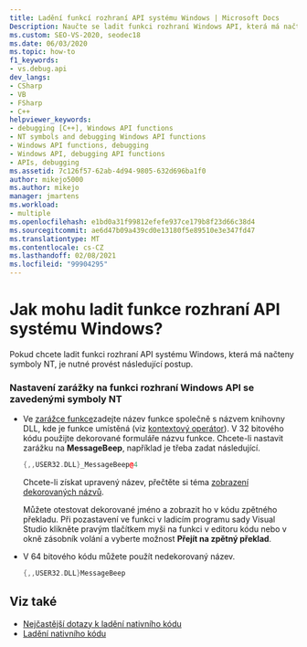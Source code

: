 ```yaml
---
title: Ladění funkcí rozhraní API systému Windows | Microsoft Docs
Description: Naučte se ladit funkci rozhraní Windows API, která má načtené symboly NT. V 32 bitového kódu použijte dekorované forma názvu funkce pro nastavení zarážky.
ms.custom: SEO-VS-2020, seodec18
ms.date: 06/03/2020
ms.topic: how-to
f1_keywords:
- vs.debug.api
dev_langs:
- CSharp
- VB
- FSharp
- C++
helpviewer_keywords:
- debugging [C++], Windows API functions
- NT symbols and debugging Windows API functions
- Windows API functions, debugging
- Windows API, debugging API functions
- APIs, debugging
ms.assetid: 7c126f57-62ab-4d94-9805-632d696ba1f0
author: mikejo5000
ms.author: mikejo
manager: jmartens
ms.workload:
- multiple
ms.openlocfilehash: e1bd0a31f99812efefe937ce179b8f23d66c38d4
ms.sourcegitcommit: ae6d47b09a439cd0e13180f5e89510e3e347fd47
ms.translationtype: MT
ms.contentlocale: cs-CZ
ms.lasthandoff: 02/08/2021
ms.locfileid: "99904295"
---
```

# <a name="how-can-i-debug-windows-api-functions"></a>Jak mohu ladit funkce rozhraní API systému Windows?
Pokud chcete ladit funkci rozhraní API systému Windows, která má načteny symboly NT, je nutné provést následující postup.

### <a name="to-set-a-breakpoint-on-a-windows-api-function-with-nt-symbols-loaded"></a>Nastavení zarážky na funkci rozhraní Windows API se zavedenými symboly NT

- Ve [zarážce funkce](../debugger/using-breakpoints.md#BKMK_Set_a_breakpoint_in_a_source_file)zadejte název funkce společně s názvem knihovny DLL, kde je funkce umístěná (viz [kontextový operátor](../debugger/context-operator-cpp.md)). V 32 bitového kódu použijte dekorované formuláře názvu funkce. Chcete-li nastavit zarážku na **MessageBeep**, například je třeba zadat následující.

    ```cpp
    {,,USER32.DLL}_MessageBeep@4
    ```

     Chcete-li získat upravený název, přečtěte si téma [zobrazení dekorovaných názvů](/previous-versions/5x49w699(v=vs.140)).

     Můžete otestovat dekorované jméno a zobrazit ho v kódu zpětného překladu. Při pozastavení ve funkci v ladicím programu sady Visual Studio klikněte pravým tlačítkem myši na funkci v editoru kódu nebo v okně zásobník volání a vyberte možnost **Přejít na zpětný překlad**.

- V 64 bitového kódu můžete použít nedekorovaný název.

    ```cpp
    {,,USER32.DLL}MessageBeep
    ```

## <a name="see-also"></a>Viz také
- [Nejčastější dotazy k ladění nativního kódu](../debugger/debugging-native-code-faqs.md)
- [Ladění nativního kódu](../debugger/debugging-native-code.md)